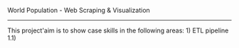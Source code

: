 World Population - Web Scraping & Visualization
  <hr>
  This project'aim is to show case skills in the following areas:
  1) ETL pipeline<br>
  1.1) 
